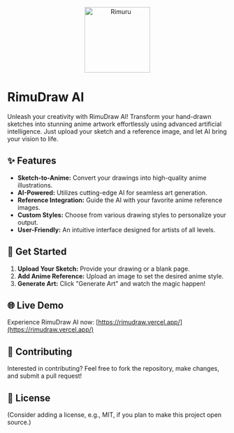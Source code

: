 <p align="center">
  <img src="https://files.catbox.moe/f8tj1b.png" alt="Rimuru" width="150"/>
</p>

# RimuDraw AI

Unleash your creativity with RimuDraw AI! Transform your hand-drawn sketches into stunning anime artwork effortlessly using advanced artificial intelligence. Just upload your sketch and a reference image, and let AI bring your vision to life.

## ✨ Features

*   **Sketch-to-Anime:** Convert your drawings into high-quality anime illustrations.
*   **AI-Powered:** Utilizes cutting-edge AI for seamless art generation.
*   **Reference Integration:** Guide the AI with your favorite anime reference images.
*   **Custom Styles:** Choose from various drawing styles to personalize your output.
*   **User-Friendly:** An intuitive interface designed for artists of all levels.

## 🚀 Get Started

1.  **Upload Your Sketch:** Provide your drawing or a blank page.
2.  **Add Anime Reference:** Upload an image to set the desired anime style.
3.  **Generate Art:** Click "Generate Art" and watch the magic happen!

## 🌐 Live Demo

Experience RimuDraw AI now: [https://rimudraw.vercel.app/](https://rimudraw.vercel.app/)

## 🤝 Contributing

Interested in contributing? Feel free to fork the repository, make changes, and submit a pull request!

## 📄 License

(Consider adding a license, e.g., MIT, if you plan to make this project open source.)
